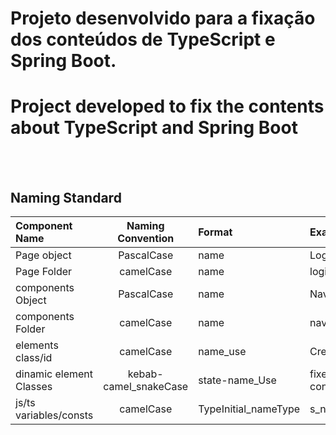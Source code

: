 # Projeto desenvolvido para a fixação dos conteúdos de TypeScript e Spring Boot.
# Project developed to fix the contents about TypeScript and Spring Boot

<br/><br/>

## Naming Standard
| Component Name            | Naming Convention     | Format                | Example                       |
|:--------------------------|:---------------------:|:----------------------|:------------------------------|
| Page object               | PascalCase            | name                  | Login                         |
| Page Folder               | camelCase             | name                  | login                         |
| components Object         | PascalCase            | name                  | Nav                           |
| components Folder         | camelCase             | name                  | nav                           |
| elements class/id         | camelCase             | name_use              | Createform_Container          |
| dinamic element Classes   | kebab-camel_snakeCase | state-name_Use        | fixed-configMenu_container    |
| js/ts variables/consts    | camelCase             | TypeInitial_nameType  | s_nameInput                   |